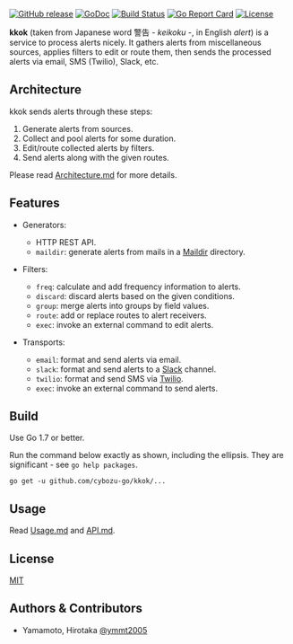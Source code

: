 [![GitHub release](https://img.shields.io/github/release/cybozu-go/kkok.svg?maxAge=60)][releases]
[![GoDoc](https://godoc.org/github.com/cybozu-go/kkok?status.svg)][godoc]
[![Build Status](https://travis-ci.org/cybozu-go/kkok.svg?branch=master)](https://travis-ci.org/cybozu-go/kkok)
[![Go Report Card](https://goreportcard.com/badge/github.com/cybozu-go/kkok)](https://goreportcard.com/report/github.com/cybozu-go/kkok)
[![License](https://img.shields.io/github/license/cybozu-go/kkok.svg?maxAge=2592000)](LICENSE)

**kkok** (taken from Japanese word 警告 - *keikoku* -, in English *alert*) is a service to process alerts nicely.  It gathers alerts from miscellaneous sources, applies filters to edit or route them, then sends the processed alerts via email, SMS (Twilio), Slack, etc.

Architecture
------------

kkok sends alerts through these steps:

1. Generate alerts from sources.
2. Collect and pool alerts for some duration.
3. Edit/route collected alerts by filters.
4. Send alerts along with the given routes.

Please read [Architecture.md](docs/Architecture.md) for more details.

Features
--------

* Generators:

    * HTTP REST API.
    * `maildir`: generate alerts from mails in a [Maildir][] directory.

* Filters:

    * `freq`: calculate and add frequency information to alerts.
    * `discard`: discard alerts based on the given conditions.
    * `group`: merge alerts into groups by field values.
    * `route`: add or replace routes to alert receivers.
    * `exec`: invoke an external command to edit alerts.

* Transports:

    * `email`: format and send alerts via email.
    * `slack`: format and send alerts to a [Slack][] channel.
    * `twilio`: format and send SMS via [Twilio][].
    * `exec`: invoke an external command to send alerts.

Build
-----

Use Go 1.7 or better.

Run the command below exactly as shown, including the ellipsis.
They are significant - see `go help packages`.

```
go get -u github.com/cybozu-go/kkok/...
```

Usage
-----

Read [Usage.md](docs/Usage.md) and [API.md](docs/API.md).

License
-------

[MIT][]

Authors & Contributors
----------------------

* Yamamoto, Hirotaka [@ymmt2005](https://github.com/ymmt2005)

[releases]: https://github.com/cybozu-go/kkok/releases
[godoc]: https://godoc.org/github.com/cybozu-go/kkok
[Maildir]: https://en.wikipedia.org/wiki/Maildir
[Twilio]: https://www.twilio.com/
[Slack]: https://slack.com/
[MIT]: https://opensource.org/licenses/MIT
